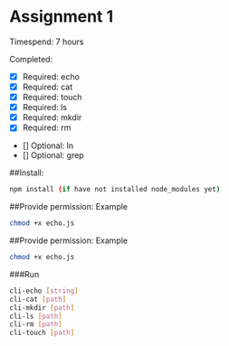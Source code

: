 # Assignment 1

Timespend: 7 hours

Completed:
* [x] Required: echo
* [x] Required: cat
* [x] Required: touch
* [x] Required: ls
* [x] Required: mkdir
* [x] Required: rm
* [] Optional: ln
* [] Optional: grep



##Install:
```bash
npm install (if have not installed node_modules yet)
```

##Provide permission:
Example
```bash
chmod +x echo.js
```

##Provide permission:
Example
```bash
chmod +x echo.js
```

###Run
```bash
cli-echo [string]
cli-cat [path]
cli-mkdir [path]
cli-ls [path]
cli-rm [path]
cli-touch [path]
```
